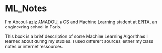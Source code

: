 # ML\_Notes

I'm Abdoul-aziz AMADOU, a CS and Machine Learning student at [EPITA](http://www.epita.fr), an engineering school in Paris.

This book is a brief description of some Machine Learning Algorithms I learned about during my studies. I used different sources, either my class notes or internet ressources.

